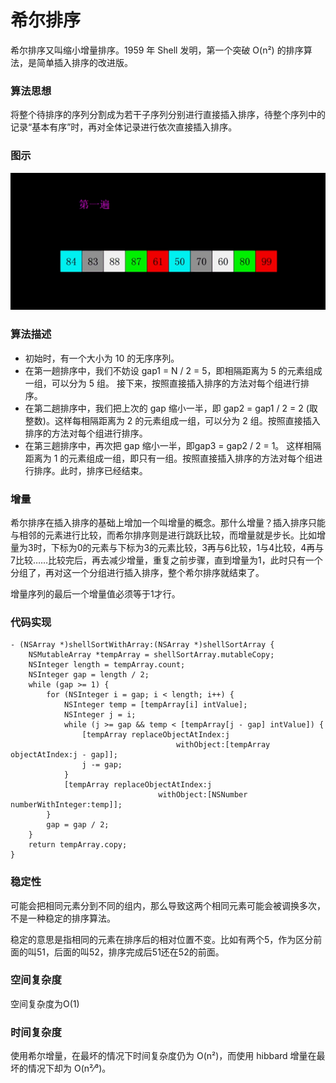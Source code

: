 # 希尔排序

希尔排序又叫缩小增量排序。1959 年 Shell 发明，第一个突破 O(n²) 的排序算法，是简单插入排序的改进版。

### 算法思想
将整个待排序的序列分割成为若干子序列分别进行直接插入排序，待整个序列中的记录“基本有序”时，再对全体记录进行依次直接插入排序。

### 图示

![希尔排序](https://github.com/sunjinshuai/Play-Leetcode/blob/master/Algorithm-Sort/ShellSort/ShellSort.gif)

### 算法描述

* 初始时，有一个大小为 10 的无序序列。
* 在第一趟排序中，我们不妨设 gap1 = N / 2 = 5，即相隔距离为 5 的元素组成一组，可以分为 5 组。 接下来，按照直接插入排序的方法对每个组进行排序。
* 在第二趟排序中，我们把上次的 gap 缩小一半，即 gap2 = gap1 / 2 = 2 (取整数)。这样每相隔距离为 2 的元素组成一组，可以分为 2 组。按照直接插入排序的方法对每个组进行排序。
* 在第三趟排序中，再次把 gap 缩小一半，即gap3 = gap2 / 2 = 1。 这样相隔距离为 1 的元素组成一组，即只有一组。按照直接插入排序的方法对每个组进行排序。此时，排序已经结束。

### 增量
希尔排序在插入排序的基础上增加一个叫增量的概念。那什么增量？插入排序只能与相邻的元素进行比较，而希尔排序则是进行跳跃比较，而增量就是步长。比如增量为3时，下标为0的元素与下标为3的元素比较，3再与6比较，1与4比较，4再与7比较……比较完后，再去减少增量，重复之前步骤，直到增量为1，此时只有一个分组了，再对这一个分组进行插入排序，整个希尔排序就结束了。

增量序列的最后一个增量值必须等于1才行。

### 代码实现

```
- (NSArray *)shellSortWithArray:(NSArray *)shellSortArray {
    NSMutableArray *tempArray = shellSortArray.mutableCopy;
    NSInteger length = tempArray.count;
    NSInteger gap = length / 2;
    while (gap >= 1) {
        for (NSInteger i = gap; i < length; i++) {
            NSInteger temp = [tempArray[i] intValue];
            NSInteger j = i;
            while (j >= gap && temp < [tempArray[j - gap] intValue]) {
                [tempArray replaceObjectAtIndex:j
                                     withObject:[tempArray objectAtIndex:j - gap]];
                j -= gap;
            }
            [tempArray replaceObjectAtIndex:j
                                 withObject:[NSNumber numberWithInteger:temp]];
        }
        gap = gap / 2;
    }
    return tempArray.copy;
}
``` 
 
### 稳定性
可能会把相同元素分到不同的组内，那么导致这两个相同元素可能会被调换多次，不是一种稳定的排序算法。

稳定的意思是指相同的元素在排序后的相对位置不变。比如有两个5，作为区分前面的叫51，后面的叫52，排序完成后51还在52的前面。

### 空间复杂度
空间复杂度为O(1)

### 时间复杂度
使用希尔增量，在最坏的情况下时间复杂度仍为 O(n²)，而使用 hibbard 增量在最坏的情况下却为 O(n²⁄³)。